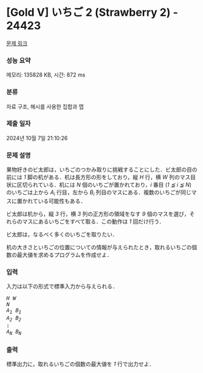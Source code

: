 # [Gold V] いちご 2 (Strawberry 2) - 24423 

[문제 링크](https://www.acmicpc.net/problem/24423) 

### 성능 요약

메모리: 135828 KB, 시간: 872 ms

### 분류

자료 구조, 해시를 사용한 집합과 맵

### 제출 일자

2024년 10월 7일 21:10:26

### 문제 설명

<p>果物好きのビ太郎は，いちごのつかみ取りに挑戦することにした．ビ太郎の目の前には <var>1</var> 脚の机がある．机は長方形の形をしており，縦 <var>H</var> 行，横 <var>W</var> 列のマス目状に区切られている．机には <var>N</var> 個のいちごが置かれており，<var>i</var> 番目 (<var>1 ≦ i ≦ N</var>) のいちごは上から <var>A<sub>i</sub></var> 行目，左から <var>B<sub>i</sub></var> 列目のマスにある．複数のいちごが同じマスに置かれている可能性もある．</p>

<p>ビ太郎は机から，縦 <var>3</var> 行，横 <var>3</var> 列の正方形の領域をなす <var>9</var> 個のマスを選び，それらのマスにあるいちごをすべて取る．この動作は <var>1</var> 回だけ行う．</p>

<p>ビ太郎は，なるべく多くのいちごを取りたい．</p>

<p>机の大きさといちごの位置についての情報が与えられたとき，取れるいちごの個数の最大値を求めるプログラムを作成せよ．</p>

### 입력 

 <p>入力は以下の形式で標準入力から与えられる．</p>

<pre><var>H</var> <var>W</var>
<var>N</var>
<var>A<sub>1</sub></var> <var>B<sub>1</sub></var>
<var>A<sub>2</sub></var> <var>B<sub>2</sub></var>
:
<var>A<sub>N</sub></var> <var>B<sub>N</sub></var></pre>

### 출력 

 <p>標準出力に，取れるいちごの個数の最大値を <var>1</var> 行で出力せよ．</p>

